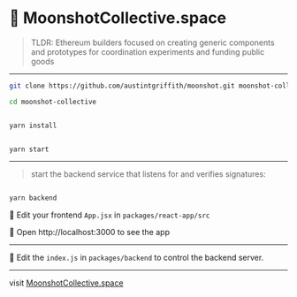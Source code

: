 # 🚀 MoonshotCollective.space

> TLDR: Ethereum builders focused on creating generic components and prototypes for coordination experiments and funding public goods

---

```bash
git clone https://github.com/austintgriffith/moonshot.git moonshot-collective

cd moonshot-collective
```

```bash

yarn install

```

```bash

yarn start

```

---
> start the backend service that listens for and verifies signatures:

```bash

yarn backend

```

📝 Edit your frontend `App.jsx` in `packages/react-app/src`

📱 Open http://localhost:3000 to see the app

---

 📝 Edit the `index.js` in `packages/backend` to control the backend server.

---

visit [MoonshotCollective.space](http://MoonshotCollective.space)
